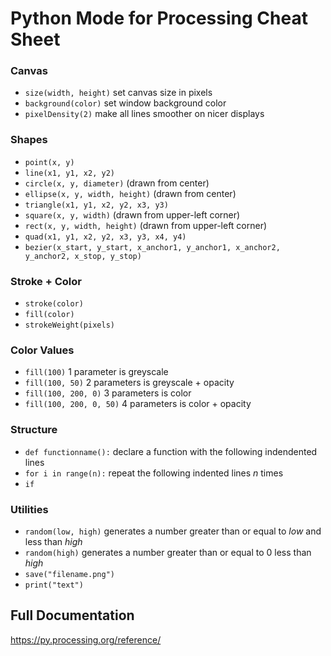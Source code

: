 # Python Mode for Processing Cheat Sheet

### Canvas
- `size(width, height)` set canvas size in pixels
- `background(color)` set window background color
- `pixelDensity(2)` make all lines smoother on nicer displays

### Shapes
- `point(x, y)`
- `line(x1, y1, x2, y2)`
- `circle(x, y, diameter)` (drawn from center)
- `ellipse(x, y, width, height)` (drawn from center)
- `triangle(x1, y1, x2, y2, x3, y3)`
- `square(x, y, width)` (drawn from upper-left corner)
- `rect(x, y, width, height)` (drawn from upper-left corner)
- `quad(x1, y1, x2, y2, x3, y3, x4, y4)`
- `bezier(x_start, y_start, x_anchor1, y_anchor1, x_anchor2, y_anchor2, x_stop, y_stop)`

### Stroke + Color
- `stroke(color)`
- `fill(color)`
- `strokeWeight(pixels)`

### Color Values
- `fill(100)` 1 parameter is greyscale
- `fill(100, 50)` 2 parameters is greyscale + opacity
- `fill(100, 200, 0)` 3 parameters is color
- `fill(100, 200, 0, 50)` 4 parameters is color + opacity


### Structure
- `def functionname():` declare a function with the following indendented lines
- `for i in range(n):` repeat the following indented lines _n_ times
- `if`


### Utilities
- `random(low, high)` generates a number greater than or equal to _low_ and less than _high_
- `random(high)` generates a number greater than or equal to 0 less than _high_
- `save("filename.png")`
- `print("text")`



## Full Documentation
https://py.processing.org/reference/
